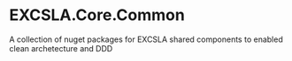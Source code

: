 # EXCSLA.Core.Common
A collection of nuget packages for EXCSLA shared components to enabled clean archetecture and DDD
